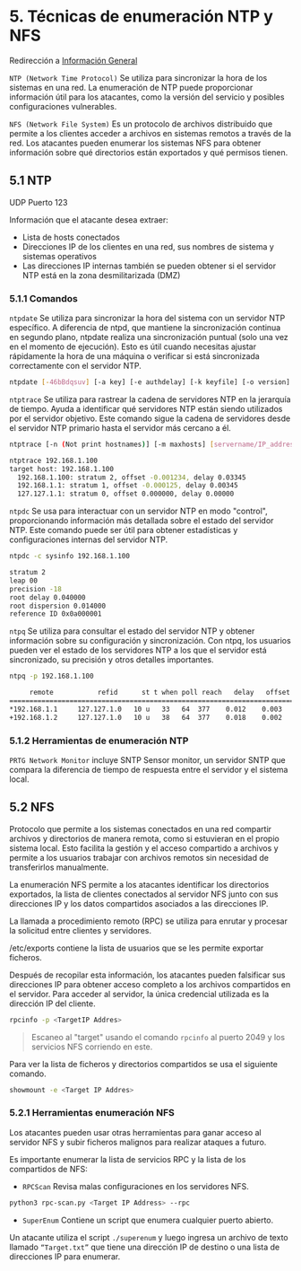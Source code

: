 # 5. Técnicas de enumeración NTP y NFS

Redirección a [Información General](https://github.com/ThePenguin304/CEHv12-Notas/blob/main/Modulos/Modulo%204/%230%20Info%20general.md)

`NTP (Network Time Protocol)` Se utiliza para sincronizar la hora de los sistemas en una red. La enumeración de NTP puede proporcionar información útil para los atacantes, como la versión del servicio y posibles configuraciones vulnerables.

`NFS (Network File System)` Es un protocolo de archivos distribuido que permite a los clientes acceder a archivos en sistemas remotos a través de la red. Los atacantes pueden enumerar los sistemas NFS para obtener información sobre qué directorios están exportados y qué permisos tienen.

## 5.1 NTP

UDP Puerto 123

Información que el atacante desea extraer:
- Lista de hosts conectados
- Direcciones IP de los clientes en una red, sus nombres de sistema y sistemas operativos
- Las direcciones IP internas también se pueden obtener si el servidor NTP está en la zona desmilitarizada (DMZ)

### 5.1.1 Comandos

`ntpdate` Se utiliza para sincronizar la hora del sistema con un servidor NTP específico. A diferencia de ntpd, que mantiene la sincronización continua en segundo plano, ntpdate realiza una sincronización puntual (solo una vez en el momento de ejecución). Esto es útil cuando necesitas ajustar rápidamente la hora de una máquina o verificar si está sincronizada correctamente con el servidor NTP.

```bash
ntpdate [-46bBdqsuv] [-a key] [-e authdelay] [-k keyfile] [-o version] [-p samples] [-t timeout] [ -U user_name] server [...]
```

`ntptrace` Se utiliza para rastrear la cadena de servidores NTP en la jerarquía de tiempo. Ayuda a identificar qué servidores NTP están siendo utilizados por el servidor objetivo. Este comando sigue la cadena de servidores desde el servidor NTP primario hasta el servidor más cercano a él.

```bash
ntptrace [-n (Not print hostnames)] [-m maxhosts] [servername/IP_address]

ntptrace 192.168.1.100
target host: 192.168.1.100
  192.168.1.100: stratum 2, offset -0.001234, delay 0.03345
  192.168.1.1: stratum 1, offset -0.000125, delay 0.00345
  127.127.1.1: stratum 0, offset 0.000000, delay 0.00000
```

`ntpdc` Se usa para interactuar con un servidor NTP en modo "control", proporcionando información más detallada sobre el estado del servidor NTP. Este comando puede ser útil para obtener estadísticas y configuraciones internas del servidor NTP.

```bash
ntpdc -c sysinfo 192.168.1.100

stratum 2
leap 00
precision -18
root delay 0.040000
root dispersion 0.014000
reference ID 0x0a000001
```

`ntpq` Se utiliza para consultar el estado del servidor NTP y obtener información sobre su configuración y sincronización. Con ntpq, los usuarios pueden ver el estado de los servidores NTP a los que el servidor está sincronizado, su precisión y otros detalles importantes.

```bash
ntpq -p 192.168.1.100

     remote           refid      st t when poll reach   delay   offset  jitter
==============================================================================
*192.168.1.1     127.127.1.0   10 u   33   64  377    0.012    0.003   0.001
+192.168.1.2     127.127.1.0   10 u   38   64  377    0.018    0.002   0.002
```

### 5.1.2 Herramientas de enumeración NTP

`PRTG Network Monitor` incluye SNTP Sensor monitor, un servidor SNTP que compara la diferencia de tiempo de respuesta entre el servidor y el sistema local.

## 5.2 NFS

Protocolo que permite a los sistemas conectados en una red compartir archivos y directorios de manera remota, como si estuvieran en el propio sistema local. Esto facilita la gestión y el acceso compartido a archivos y permite a los usuarios trabajar con archivos remotos sin necesidad de transferirlos manualmente.

La enumeración NFS permite a los atacantes identificar los directorios exportados, la lista de clientes conectados al servidor NFS junto con sus direcciones IP y los datos compartidos asociados a las direcciones IP.

La llamada a procedimiento remoto (RPC) se utiliza para enrutar y procesar la solicitud entre clientes y servidores.

/etc/exports contiene la lista de usuarios que se les permite exportar ficheros.

Después de recopilar esta información, los atacantes pueden falsificar sus direcciones IP para obtener acceso completo a los archivos compartidos en el servidor. Para acceder al servidor, la única credencial utilizada es la dirección IP del cliente.

```bash
rpcinfo -p <TargetIP Addres>
```

>Escaneo al "target" usando el comando `rpcinfo` al puerto 2049 y los servicios NFS corriendo en este.

Para ver la lista de ficheros y directorios compartidos se usa el siguiente comando.

```bash
showmount -e <Target IP Addres>
```

### 5.2.1 Herramientas enumeración NFS

Los atacantes pueden usar otras herramientas para ganar acceso al servidor NFS y subir ficheros malignos para realizar ataques a futuro.

Es importante enumerar la lista de servicios RPC y la lista de los compartidos de NFS:
* `RPCScan` Revisa malas configuraciones en los servidores NFS.

```bash
python3 rpc-scan.py <Target IP Address> --rpc
```

* `SuperEnum` Contiene un script que enumera cualquier puerto abierto.

Un atacante utiliza el script `./superenum` y luego ingresa un archivo de texto llamado `“Target.txt”` que tiene una dirección IP de destino o una lista de direcciones IP para enumerar.
